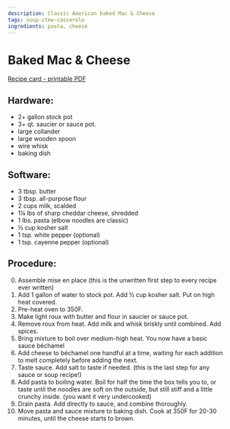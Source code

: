 ```yaml
---
description: Classic American baked Mac & Cheese
tags: soup-stew-casserole
ingredients: pasta, cheese
---
```

# Baked Mac & Cheese

[Recipe card - printable PDF](https://traas.org/downloads/recipes/mac_and_cheese_recipe.pdf)

## Hardware:
* 2+ gallon stock pot
* 3+ qt. saucier or sauce pot.
* large collander
* large wooden spoon
* wire whisk
* baking dish

## Software:
* 3 tbsp. butter
* 3 tbsp. all-purpose flour
* 2 cups milk, scalded
* 1¼ lbs of sharp cheddar cheese, shredded
* 1 lbs. pasta (elbow noodles are classic)
* ½ cup kosher salt
* 1 tsp. white pepper (optional)
* 1 tsp. cayenne pepper (optional)

## Procedure:
0. Assemble mise en place (this is the unwritten first step to every recipe ever written)
1. Add 1 gallon of water to stock pot. Add ½ cup kosher salt. Put on high heat covered.
2. Pre-heat oven to 350F.
3. Make light roux with butter and flour in saucier or sauce pot.
4. Remove roux from heat. Add milk and whisk briskly until combined. Add spices.
5. Bring mixture to boil over medium-high heat. You now have a basic sauce béchamel
6. Add cheese to béchamel one handful at a time, waiting for each addition to melt completely before adding the next.
7. Taste sauce. Add salt to taste if needed. (this is the last step for any sauce or soup recipe!)
8. Add pasta to boiling water. Boil for half the time the box tells you to, or taste until the noodles are soft on the outside, but still stiff and a little crunchy inside. (you want it very undercooked)
9. Drain pasta. Add directly to sauce, and combine thoroughly.
10. Move pasta and sauce mixture to baking dish. Cook at 350F for 20-30 minutes, until the cheese starts to brown.
